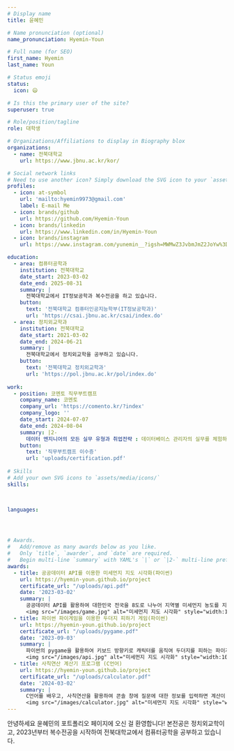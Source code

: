 ```yaml
---
# Display name
title: 윤혜민

# Name pronunciation (optional)
name_pronunciation: Hyemin-Youn

# Full name (for SEO)
first_name: Hyemin
last_name: Youn

# Status emoji
status:
  icon: 😃

# Is this the primary user of the site?
superuser: true

# Role/position/tagline
role: 대학생

# Organizations/Affiliations to display in Biography blox
organizations:
  - name: 전북대학교
    url: https://www.jbnu.ac.kr/kor/

# Social network links
# Need to use another icon? Simply download the SVG icon to your `assets/media/icons/` folder.
profiles:
  - icon: at-symbol
    url: 'mailto:hyemin9973@gmail.com'
    label: E-mail Me
  - icon: brands/github
    url: https://github.com/Hyemin-Youn
  - icon: brands/linkedin
    url: https://www.linkedin.com/in/Hyemin-Youn
  - icon: brands/instagram
    url: https://www.instagram.com/yunemin__?igsh=MWMwZ3JvbmJmZ2JoYw%3D%3D&utm_source=qr

education:
  - area: 컴퓨터공학과
    institution: 전북대학교
    date_start: 2023-03-02
    date_end: 2025-08-31
    summary: |
      전북대학교에서 IT정보공학과 복수전공을 하고 있습니다. 
    button:
      text: '전북대학교 컴퓨터인공지능학부(IT정보공학과)'
      url: 'https://csai.jbnu.ac.kr/csai/index.do'
  - area: 정치외교학과
    institution: 전북대학교
    date_start: 2021-03-02
    date_end: 2024-06-21
    summary: |
      전북대학교에서 정치외교학을 공부하고 있습니다.
    button:
      text: '전북대학교 정치외교학과'
      url: 'https://pol.jbnu.ac.kr/pol/index.do'
  
work:
  - position: 코멘토 직무부트캠프
    company_name: 코멘토
    company_url: 'https://comento.kr/?index'
    company_logo: ''
    date_start: 2024-07-07
    date_end: 2024-08-04
    summary: |2-
      데이터 엔지니어의 모든 실무 유형과 취업전략 : 데이터베이스 관리자의 실무를 체험하고 DBA를 꿈꾸게 되었습니다.
    button:
      text: '직무부트캠프 이수증'
      url: 'uploads/certification.pdf'
    
# Skills
# Add your own SVG icons to `assets/media/icons/`
skills:

    

languages:




# Awards.
#   Add/remove as many awards below as you like.
#   Only `title`, `awarder`, and `date` are required.
#   Begin multi-line `summary` with YAML's `|` or `|2-` multi-line prefix and indent 2 spaces below.
awards:
  - title: 공공데이터 API를 이용한 미세먼지 지도 시각화(파이썬)
    url: https://hyemin-youn.github.io/project
    certificate_url: "/uploads/api.pdf"
    date: '2023-03-02'
    summary: |
      공공데이터 API를 활용하여 대한민국 전국을 8도로 나누어 지역별 미세먼지 농도를 지도에 시각화하는 프로젝트를 수행하였습니다. 언어는 파이썬이 사용되었습니다.
      <img src="/images/game.jpg" alt="미세먼지 지도 시각화" style="width:100%; border-radius: 10px;">
  - title: 파이썬 파이게임을 이용한 두더지 피하기 게임(파이썬)
    url: https://hyemin-youn.github.io/project
    certificate_url: "/uploads/pygame.pdf"
    date: '2023-09-03'
    summary: |
      파이썬의 pygame을 활용하여 키보드 방향키로 캐릭터를 움직여 두더지를 피하는 파이게임을 만들었습니다.
      <img src="/images/api.jpg" alt="미세먼지 지도 시각화" style="width:100%; border-radius: 10px;">
  - title: 사칙연산 계산기 프로그램 (C언어)
    url: https://hyemin-youn.github.io/project
    certificate_url: "/uploads/calculator.pdf"
    date: '2024-03-02'
    summary: |
      C언어를 배우고, 사칙연산을 활용하여 콘솔 창에 질문에 대한 정보를 입력하면 계산이 되는 계산기 프로그램을 만들었습니다.
      <img src="/images/calculator.jpg" alt="미세먼지 지도 시각화" style="width:100%; border-radius: 10px;">
---
```

안녕하세요 윤혜민의 포트폴리오 페이지에 오신 걸 환영합니다!
본전공은 정치외교학이고, 2023년부터 복수전공을 시작하여 전북대학교에서 컴퓨터공학을 공부하고 있습니다.